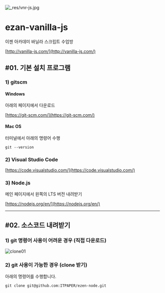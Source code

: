 ![_res/vnr-js.jpg](_res/vnr-js.jpg)

# ezan-vanilla-js

이젠 아카데미 바닐라 스크립트 수업방

[http://vanilla-js.com/](http://vanilla-js.com/)



## #01. 기본 설치 프로그램

### 1) gitscm

#### Windows

아래의 페이지에서 다운로드

[https://git-scm.com/](https://git-scm.com/)

#### Mac OS

터미널에서 아래의 명령어 수행

```shell
git --version
```

### 2) Visual Studio Code

[https://code.visualstudio.com/](https://code.visualstudio.com/)

### 3) Node.js

메인 페이지에서 왼쪽의 LTS 버전 내려받기

[https://nodejs.org/en/](https://nodejs.org/en/)

---

## #02. 소스코드 내려받기

### 1) git 명령어 사용이 어려운 경우 (직접 다운로드)

![clone01](_res/clone01.png)

### 2) git 사용이 가능한 경우 (clone 받기)

아래의 명령어를 수행합니다.

```shell
git clone git@github.com:ITPAPER/ezen-node.git
```

